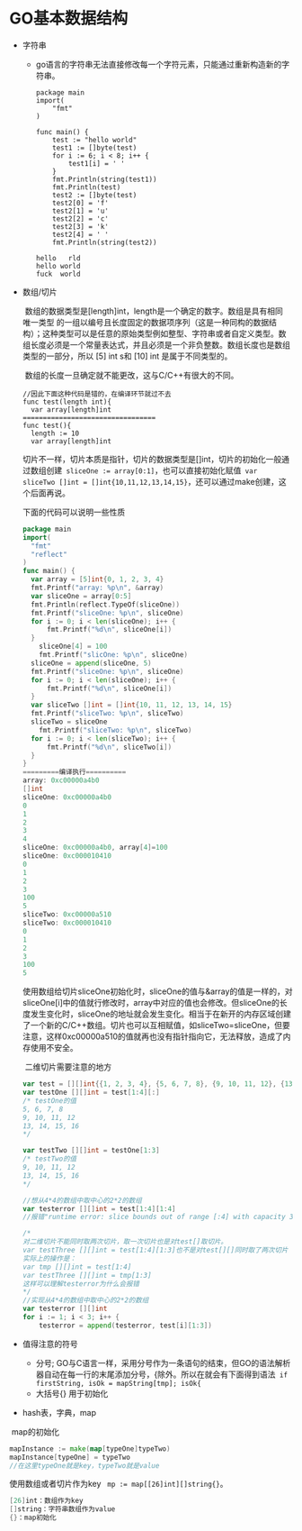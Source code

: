 # GO基本数据结构

* 字符串

  * go语言的字符串无法直接修改每一个字符元素，只能通过重新构造新的字符串。

    ```
    package main
    import(
    	"fmt"
    )
    
    func main() {
    	test := "hello world"
    	test1 := []byte(test)
    	for i := 6; i < 8; i++ {
    		test1[i] = ' '
    	}
    	fmt.Println(string(test1))
    	fmt.Println(test)
    	test2 := []byte(test)
    	test2[0] = 'f'
    	test2[1] = 'u'
    	test2[2] = 'c'
    	test2[3] = 'k'
    	test2[4] = ' '
    	fmt.Println(string(test2))
    	
    hello   rld
    hello world
    fuck  world
    ```

* 数组/切片

  ​	数组的数据类型是[length]int，length是一个确定的数字。数组是具有相同 唯一类型 的一组以编号且长度固定的数据项序列（这是一种同构的数据结构）；这种类型可以是任意的原始类型例如整型、字符串或者自定义类型。数组长度必须是一个常量表达式，并且必须是一个非负整数。数组长度也是数组类型的一部分，所以 [5] int s和 [10] int 是属于不同类型的。

  ​	数组的长度一旦确定就不能更改，这与C/C++有很大的不同。

  ```
  //因此下面这种代码是错的，在编译环节就过不去
  func test(length int){
  	var array[length]int
  =================================
  func test(){
  	length := 10
  	var array[length]int
  ```
  
  ​	切片不一样，切片本质是指针，切片的数据类型是[]int，切片的初始化一般通过数组创建` sliceOne := array[0:1]`，也可以直接初始化赋值` var sliceTwo []int = []int{10,11,12,13,14,15}`，还可以通过make创建，这个后面再说。
  
  下面的代码可以说明一些性质
  
  ```go
  package main
  import(
  	"fmt"
  	"reflect"
  )
  func main() {
  	var array = [5]int{0, 1, 2, 3, 4}
  	fmt.Printf("array: %p\n", &array)
  	var sliceOne = array[0:5]
  	fmt.Println(reflect.TypeOf(sliceOne))
  	fmt.Printf("sliceOne: %p\n", sliceOne)
  	for i := 0; i < len(sliceOne); i++ {
  		fmt.Printf("%d\n", sliceOne[i])
  	}
      sliceOne[4] = 100
      fmt.Printf("slicOne: %p\n", sliceOne)
  	sliceOne = append(sliceOne, 5)
  	fmt.Printf("sliceOne: %p\n", sliceOne)
  	for i := 0; i < len(sliceOne); i++ {
  		fmt.Printf("%d\n", sliceOne[i])
  	}
  	var sliceTwo []int = []int{10, 11, 12, 13, 14, 15}
  	fmt.Printf("sliceTwo: %p\n", sliceTwo)
  	sliceTwo = sliceOne
      fmt.Printf("sliceTwo: %p\n", sliceTwo)
  	for i := 0; i < len(sliceTwo); i++ {
  		fmt.Printf("%d\n", sliceTwo[i])
  	}
  }
  =========编译执行==========
  array: 0xc00000a4b0
  []int
  sliceOne: 0xc00000a4b0
  0
  1
  2
  3
  4
  sliceOne: 0xc00000a4b0, array[4]=100
  sliceOne: 0xc000010410
  0
  1
  2
  3
  100
  5
  sliceTwo: 0xc00000a510
  sliceTwo: 0xc000010410
  0
  1
  2
  3
  100
  5
  ```
  
  ​	使用数组给切片sliceOne初始化时，sliceOne的值与&array的值是一样的，对sliceOne[i]中的值就行修改时，array中对应的值也会修改。但sliceOne的长度发生变化时，sliceOne的地址就会发生变化。相当于在新开的内存区域创建了一个新的C/C++数组。切片也可以互相赋值，如sliceTwo=sliceOne，但要注意，这样0xc00000a510的值就再也没有指针指向它，无法释放，造成了内存使用不安全。
  
  ​	二维切片需要注意的地方
  
  ```go
  var test = [][]int{{1, 2, 3, 4}, {5, 6, 7, 8}, {9, 10, 11, 12}, {13, 14, 15, 16}}
  var testOne [][]int = test[1:4][:]
  /* testOne的值
  5, 6, 7, 8
  9, 10, 11, 12
  13, 14, 15, 16
  */
  
  var testTwo [][]int = testOne[1:3]
  /* testTwo的值
  9, 10, 11, 12
  13, 14, 15, 16
  */
  
  //想从4*4的数组中取中心的2*2的数组
  var testerror [][]int = test[1:4][1:4]
  //报错"runtime error: slice bounds out of range [:4] with capacity 3"
  
  /* 
  对二维切片不能同时取两次切片，取一次切片也是对test[]取切片。
  var testThree [][]int = test[1:4][1:3]也不是对test[][]同时取了两次切片
  实际上的操作是：
  var tmp [][]int = test[1:4]
  var testThree [][]int = tmp[1:3]
  这样可以理解testerror为什么会报错
  */
  //实现从4*4的数组中取中心的2*2的数组
  var testerror [][]int
  for i := 1; i < 3; i++ {
      testerror = append(testerror, test[i][1:3])
  ```
  
  



* 值得注意的符号
  * 分号;    GO与C语言一样，采用分号作为一条语句的结束，但GO的语法解析器自动在每一行的末尾添加分号，{除外。所以在就会有下面得到语法` if firstString, isOk = mapString[tmp]; isOk{`
  * 大括号{}    用于初始化
* hash表，字典，map

​	map的初始化

```go
mapInstance := make(map[typeOne]typeTwo)
mapInstance[typeOne] = typeTwo
//在这里typeOne就是key，typeTwo就是value
```

使用数组或者切片作为key   ` mp := map[[26]int][]string{}`。

```go
[26]int：数组作为key
[]string：字符串数组作为value
{}：map初始化
```

